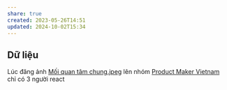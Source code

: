 ```yaml
---
share: true
created: 2023-05-26T14:51
updated: 2024-10-02T15:34
---
```

## Dữ liệu
Lúc đăng ảnh [Mối quan tâm chung.jpeg](../../../../attachments/M%E1%BB%91i%20quan%20t%C3%A2m%20chung.jpeg) lên nhóm [Product Maker Vietnam](Product%20Maker%20Vietnam.md) chỉ có 3 người react

